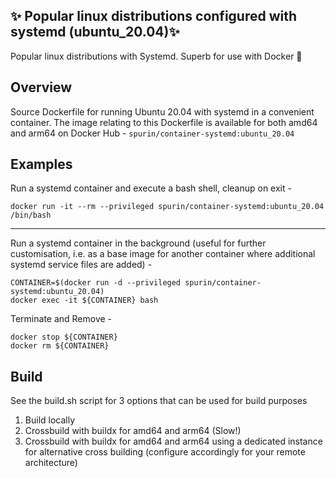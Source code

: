 ## ✨ Popular linux distributions configured with systemd  (ubuntu_20.04)✨

Popular linux distributions with Systemd.  Superb for use with Docker 🐋

## Overview

Source Dockerfile for running Ubuntu 20.04 with systemd in a convenient container.  The image relating to this Dockerfile is available for both amd64 and arm64 on Docker Hub - ```spurin/container-systemd:ubuntu_20.04```

## Examples

Run a systemd container and execute a bash shell, cleanup on exit -

```
docker run -it --rm --privileged spurin/container-systemd:ubuntu_20.04 /bin/bash
```

---

Run a systemd container in the background (useful for further customisation, i.e. as a base image
for another container where additional systemd service files are added) -

```
CONTAINER=$(docker run -d --privileged spurin/container-systemd:ubuntu_20.04)
docker exec -it ${CONTAINER} bash
```

Terminate and Remove -

```
docker stop ${CONTAINER}
docker rm ${CONTAINER}
```

## Build

See the build.sh script for 3 options that can be used for build purposes

1. Build locally
2. Crossbuild with buildx for amd64 and arm64 (Slow!)
3. Crossbuild with buildx for amd64 and arm64 using a dedicated instance for alternative cross building (configure accordingly for your remote architecture)
